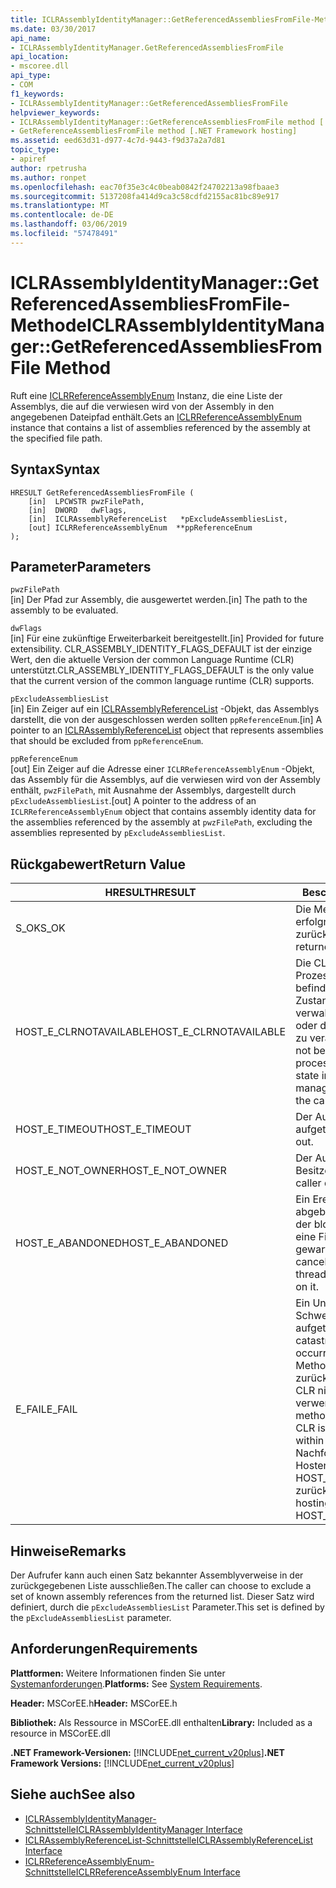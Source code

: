 ```yaml
---
title: ICLRAssemblyIdentityManager::GetReferencedAssembliesFromFile-Methode
ms.date: 03/30/2017
api_name:
- ICLRAssemblyIdentityManager.GetReferencedAssembliesFromFile
api_location:
- mscoree.dll
api_type:
- COM
f1_keywords:
- ICLRAssemblyIdentityManager::GetReferencedAssembliesFromFile
helpviewer_keywords:
- ICLRAssemblyIdentityManager::GetReferenceAssembliesFromFile method [.NET Framework hosting]
- GetReferenceAssembliesFromFile method [.NET Framework hosting]
ms.assetid: eed63d31-d977-4c7d-9443-f9d37a2a7d81
topic_type:
- apiref
author: rpetrusha
ms.author: ronpet
ms.openlocfilehash: eac70f35e3c4c0beab0842f24702213a98fbaae3
ms.sourcegitcommit: 5137208fa414d9ca3c58cdfd2155ac81bc89e917
ms.translationtype: MT
ms.contentlocale: de-DE
ms.lasthandoff: 03/06/2019
ms.locfileid: "57478491"
---
```

# <a name="iclrassemblyidentitymanagergetreferencedassembliesfromfile-method"></a><span data-ttu-id="aebaa-102">ICLRAssemblyIdentityManager::GetReferencedAssembliesFromFile-Methode</span><span class="sxs-lookup"><span data-stu-id="aebaa-102">ICLRAssemblyIdentityManager::GetReferencedAssembliesFromFile Method</span></span>
<span data-ttu-id="aebaa-103">Ruft eine [ICLRReferenceAssemblyEnum](../../../../docs/framework/unmanaged-api/hosting/iclrreferenceassemblyenum-interface.md) Instanz, die eine Liste der Assemblys, die auf die verwiesen wird von der Assembly in den angegebenen Dateipfad enthält.</span><span class="sxs-lookup"><span data-stu-id="aebaa-103">Gets an [ICLRReferenceAssemblyEnum](../../../../docs/framework/unmanaged-api/hosting/iclrreferenceassemblyenum-interface.md) instance that contains a list of assemblies referenced by the assembly at the specified file path.</span></span>  
  
## <a name="syntax"></a><span data-ttu-id="aebaa-104">Syntax</span><span class="sxs-lookup"><span data-stu-id="aebaa-104">Syntax</span></span>  
  
```  
HRESULT GetReferencedAssembliesFromFile (  
    [in]  LPCWSTR pwzFilePath,  
    [in]  DWORD   dwFlags,  
    [in]  ICLRAssemblyReferenceList   *pExcludeAssembliesList,  
    [out] ICLRReferenceAssemblyEnum  **ppReferenceEnum  
);  
```  
  
## <a name="parameters"></a><span data-ttu-id="aebaa-105">Parameter</span><span class="sxs-lookup"><span data-stu-id="aebaa-105">Parameters</span></span>  
 `pwzFilePath`  
 <span data-ttu-id="aebaa-106">[in] Der Pfad zur Assembly, die ausgewertet werden.</span><span class="sxs-lookup"><span data-stu-id="aebaa-106">[in] The path to the assembly to be evaluated.</span></span>  
  
 `dwFlags`  
 <span data-ttu-id="aebaa-107">[in] Für eine zukünftige Erweiterbarkeit bereitgestellt.</span><span class="sxs-lookup"><span data-stu-id="aebaa-107">[in] Provided for future extensibility.</span></span> <span data-ttu-id="aebaa-108">CLR_ASSEMBLY_IDENTITY_FLAGS_DEFAULT ist der einzige Wert, den die aktuelle Version der common Language Runtime (CLR) unterstützt.</span><span class="sxs-lookup"><span data-stu-id="aebaa-108">CLR_ASSEMBLY_IDENTITY_FLAGS_DEFAULT is the only value that the current version of the common language runtime (CLR) supports.</span></span>  
  
 `pExcludeAssembliesList`  
 <span data-ttu-id="aebaa-109">[in] Ein Zeiger auf ein [ICLRAssemblyReferenceList](../../../../docs/framework/unmanaged-api/hosting/iclrassemblyreferencelist-interface.md) -Objekt, das Assemblys darstellt, die von der ausgeschlossen werden sollten `ppReferenceEnum`.</span><span class="sxs-lookup"><span data-stu-id="aebaa-109">[in] A pointer to an [ICLRAssemblyReferenceList](../../../../docs/framework/unmanaged-api/hosting/iclrassemblyreferencelist-interface.md) object that represents assemblies that should be excluded from `ppReferenceEnum`.</span></span>  
  
 `ppReferenceEnum`  
 <span data-ttu-id="aebaa-110">[out] Ein Zeiger auf die Adresse einer `ICLRReferenceAssemblyEnum` -Objekt, das Assembly für die Assemblys, auf die verwiesen wird von der Assembly enthält, `pwzFilePath`, mit Ausnahme der Assemblys, dargestellt durch `pExcludeAssembliesList`.</span><span class="sxs-lookup"><span data-stu-id="aebaa-110">[out] A pointer to the address of an `ICLRReferenceAssemblyEnum` object that contains assembly identity data for the assemblies referenced by the assembly at `pwzFilePath`, excluding the assemblies represented by `pExcludeAssembliesList`.</span></span>  
  
## <a name="return-value"></a><span data-ttu-id="aebaa-111">Rückgabewert</span><span class="sxs-lookup"><span data-stu-id="aebaa-111">Return Value</span></span>  
  
|<span data-ttu-id="aebaa-112">HRESULT</span><span class="sxs-lookup"><span data-stu-id="aebaa-112">HRESULT</span></span>|<span data-ttu-id="aebaa-113">Beschreibung</span><span class="sxs-lookup"><span data-stu-id="aebaa-113">Description</span></span>|  
|-------------|-----------------|  
|<span data-ttu-id="aebaa-114">S_OK</span><span class="sxs-lookup"><span data-stu-id="aebaa-114">S_OK</span></span>|<span data-ttu-id="aebaa-115">Die Methode wurde erfolgreich zurückgegeben.</span><span class="sxs-lookup"><span data-stu-id="aebaa-115">The method returned successfully.</span></span>|  
|<span data-ttu-id="aebaa-116">HOST_E_CLRNOTAVAILABLE</span><span class="sxs-lookup"><span data-stu-id="aebaa-116">HOST_E_CLRNOTAVAILABLE</span></span>|<span data-ttu-id="aebaa-117">Die CLR wurde nicht in einen Prozess geladen und befindet sich in einem Zustand, in dem nicht verwalteten Code ausführen oder den Aufruf erfolgreich zu verarbeiten.</span><span class="sxs-lookup"><span data-stu-id="aebaa-117">The CLR has not been loaded into a process, or the CLR is in a state in which it cannot run managed code or process the call successfully.</span></span>|  
|<span data-ttu-id="aebaa-118">HOST_E_TIMEOUT</span><span class="sxs-lookup"><span data-stu-id="aebaa-118">HOST_E_TIMEOUT</span></span>|<span data-ttu-id="aebaa-119">Der Aufruf ist ein Timeout aufgetreten.</span><span class="sxs-lookup"><span data-stu-id="aebaa-119">The call timed out.</span></span>|  
|<span data-ttu-id="aebaa-120">HOST_E_NOT_OWNER</span><span class="sxs-lookup"><span data-stu-id="aebaa-120">HOST_E_NOT_OWNER</span></span>|<span data-ttu-id="aebaa-121">Der Aufrufer ist nicht Besitzer der Sperre.</span><span class="sxs-lookup"><span data-stu-id="aebaa-121">The caller does not own the lock.</span></span>|  
|<span data-ttu-id="aebaa-122">HOST_E_ABANDONED</span><span class="sxs-lookup"><span data-stu-id="aebaa-122">HOST_E_ABANDONED</span></span>|<span data-ttu-id="aebaa-123">Ein Ereignis wurde abgebrochen, während sich der blockierte Thread oder eine Fiber darauf gewartet.</span><span class="sxs-lookup"><span data-stu-id="aebaa-123">An event was canceled while a blocked thread or fiber was waiting on it.</span></span>|  
|<span data-ttu-id="aebaa-124">E_FAIL</span><span class="sxs-lookup"><span data-stu-id="aebaa-124">E_FAIL</span></span>|<span data-ttu-id="aebaa-125">Ein Unbekannter Schwerwiegender Fehler ist aufgetreten.</span><span class="sxs-lookup"><span data-stu-id="aebaa-125">An unknown catastrophic failure occurred.</span></span> <span data-ttu-id="aebaa-126">Wenn eine Methode E_FAIL zurückgegeben wird, ist die CLR nicht mehr im Prozess verwendet werden.</span><span class="sxs-lookup"><span data-stu-id="aebaa-126">If a method returns E_FAIL, the CLR is no longer usable within the process.</span></span> <span data-ttu-id="aebaa-127">Nachfolgende Aufrufe zum Hosten der Methoden HOST_E_CLRNOTAVAILABLE zurück.</span><span class="sxs-lookup"><span data-stu-id="aebaa-127">Subsequent calls to hosting methods return HOST_E_CLRNOTAVAILABLE.</span></span>|  
  
## <a name="remarks"></a><span data-ttu-id="aebaa-128">Hinweise</span><span class="sxs-lookup"><span data-stu-id="aebaa-128">Remarks</span></span>  
 <span data-ttu-id="aebaa-129">Der Aufrufer kann auch einen Satz bekannter Assemblyverweise in der zurückgegebenen Liste ausschließen.</span><span class="sxs-lookup"><span data-stu-id="aebaa-129">The caller can choose to exclude a set of known assembly references from the returned list.</span></span> <span data-ttu-id="aebaa-130">Dieser Satz wird definiert, durch die `pExcludeAssembliesList` Parameter.</span><span class="sxs-lookup"><span data-stu-id="aebaa-130">This set is defined by the `pExcludeAssembliesList` parameter.</span></span>  
  
## <a name="requirements"></a><span data-ttu-id="aebaa-131">Anforderungen</span><span class="sxs-lookup"><span data-stu-id="aebaa-131">Requirements</span></span>  
 <span data-ttu-id="aebaa-132">**Plattformen:** Weitere Informationen finden Sie unter [Systemanforderungen](../../../../docs/framework/get-started/system-requirements.md).</span><span class="sxs-lookup"><span data-stu-id="aebaa-132">**Platforms:** See [System Requirements](../../../../docs/framework/get-started/system-requirements.md).</span></span>  
  
 <span data-ttu-id="aebaa-133">**Header:** MSCorEE.h</span><span class="sxs-lookup"><span data-stu-id="aebaa-133">**Header:** MSCorEE.h</span></span>  
  
 <span data-ttu-id="aebaa-134">**Bibliothek:** Als Ressource in MSCorEE.dll enthalten</span><span class="sxs-lookup"><span data-stu-id="aebaa-134">**Library:** Included as a resource in MSCorEE.dll</span></span>  
  
 <span data-ttu-id="aebaa-135">**.NET Framework-Versionen:** [!INCLUDE[net_current_v20plus](../../../../includes/net-current-v20plus-md.md)]</span><span class="sxs-lookup"><span data-stu-id="aebaa-135">**.NET Framework Versions:** [!INCLUDE[net_current_v20plus](../../../../includes/net-current-v20plus-md.md)]</span></span>  
  
## <a name="see-also"></a><span data-ttu-id="aebaa-136">Siehe auch</span><span class="sxs-lookup"><span data-stu-id="aebaa-136">See also</span></span>
- [<span data-ttu-id="aebaa-137">ICLRAssemblyIdentityManager-Schnittstelle</span><span class="sxs-lookup"><span data-stu-id="aebaa-137">ICLRAssemblyIdentityManager Interface</span></span>](../../../../docs/framework/unmanaged-api/hosting/iclrassemblyidentitymanager-interface.md)
- [<span data-ttu-id="aebaa-138">ICLRAssemblyReferenceList-Schnittstelle</span><span class="sxs-lookup"><span data-stu-id="aebaa-138">ICLRAssemblyReferenceList Interface</span></span>](../../../../docs/framework/unmanaged-api/hosting/iclrassemblyreferencelist-interface.md)
- [<span data-ttu-id="aebaa-139">ICLRReferenceAssemblyEnum-Schnittstelle</span><span class="sxs-lookup"><span data-stu-id="aebaa-139">ICLRReferenceAssemblyEnum Interface</span></span>](../../../../docs/framework/unmanaged-api/hosting/iclrreferenceassemblyenum-interface.md)
